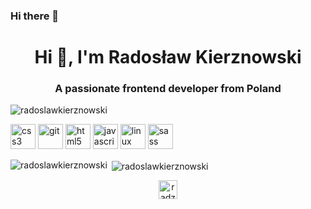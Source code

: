 ### Hi there 👋

<!--
**radoslawkierznowski/radoslawkierznowski** is a ✨ _special_ ✨ repository because its `README.md` (this file) appears on your GitHub profile.

Here are some ideas to get you started:

- 🔭 I’m currently working on ...
- 🌱 I’m currently learning ...
- 👯 I’m looking to collaborate on ...
- 🤔 I’m looking for help with ...
- 💬 Ask me about ...
- 📫 How to reach me: ...
- 😄 Pronouns: ...
- ⚡ Fun fact: ...
-->
<h1 align="center">Hi 👋, I'm Radosław Kierznowski</h1>
<h3 align="center">A passionate frontend developer from Poland</h3>

<p align="left"> <img src="https://komarev.com/ghpvc/?username=radoslawkierznowski" alt="radoslawkierznowski" /> </p>

<p align="left"><img src="https://devicons.github.io/devicon/devicon.git/icons/css3/css3-original-wordmark.svg" alt="css3" width="40" height="40"/> <img src="https://www.vectorlogo.zone/logos/git-scm/git-scm-icon.svg" alt="git" width="40" height="40"/> <img src="https://devicons.github.io/devicon/devicon.git/icons/html5/html5-original-wordmark.svg" alt="html5" width="40" height="40"/> <img src="https://devicons.github.io/devicon/devicon.git/icons/javascript/javascript-original.svg" alt="javascript" width="40" height="40"/> <img src="https://devicons.github.io/devicon/devicon.git/icons/linux/linux-original.svg" alt="linux" width="40" height="40"/> <img src="https://devicons.github.io/devicon/devicon.git/icons/sass/sass-original.svg" alt="sass" width="40" height="40"/></p>

<p><img align="left" src="https://github-readme-stats.vercel.app/api/top-langs/?username=radoslawkierznowski&layout=compact&hide=html" alt="radoslawkierznowski" /></p>

<p>&nbsp;<img align="center" src="https://github-readme-stats.vercel.app/api?username=radoslawkierznowski&show_icons=true" alt="radoslawkierznowski" /></p>

<p align="center">
<a href="https://twitter.com/radzio1993" target="blank"><img align="center" src="https://cdn.jsdelivr.net/npm/simple-icons@3.0.1/icons/twitter.svg" alt="radzio1993" height="30" width="30" /></a>
</p>
